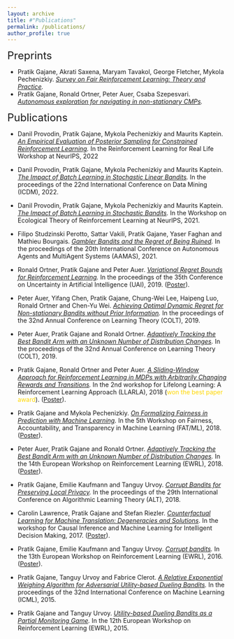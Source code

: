 ```yaml
---
layout: archive
title: #"Publications"
permalink: /publications/
author_profile: true
---
```


<font size = 5> Preprints </font>

* Pratik Gajane, Akrati Saxena, Maryam Tavakol, George Fletcher, Mykola Pechenizkiy. <i>[Survey on Fair Reinforcement Learning: Theory and Practice](https://arxiv.org/abs/2205.10032).</i>
* Pratik Gajane, Ronald Ortner, Peter Auer, Csaba Szepesvari. <i>[Autonomous exploration for navigating in non-stationary CMPs](https://arxiv.org/abs/1910.08446v1).</i>

<font size = 5> Publications </font>

* Danil Provodin, Pratik Gajane, Mykola Pechenizkiy and Maurits Kaptein. <i>[An Empirical Evaluation of Posterior Sampling for Constrained Reinforcement Learning](https://arxiv.org/abs/2209.03596).</i> In the Reinforcement Learning for Real Life Workshop at NeurIPS, 2022

* Danil Provodin, Pratik Gajane, Mykola Pechenizkiy and Maurits Kaptein. <i>[The Impact of Batch Learning in Stochastic Linear Bandits](https://arxiv.org/abs/2202.06657).</i> In the proceedings of the 22nd International Conference on Data Mining (ICDM), 2022.

* Danil Provodin, Pratik Gajane, Mykola Pechenizkiy and Maurits Kaptein. <i>[The Impact of Batch Learning in Stochastic
Bandits](https://arxiv.org/abs/2111.02071).</i> In the Workshop on Ecological Theory of Reinforcement Learning at NeurIPS, 2021.

* Filipo Studzinski Perotto, Sattar Vakili, Pratik Gajane, Yaser Faghan and Mathieu Bourgais. <i>[Gambler Bandits and the Regret of Being Ruined](https://dl.acm.org/doi/10.5555/3463952.3464194).</i> In the proceedings of the 20th International Conference on Autonomous Agents and MultiAgent Systems (AAMAS), 2021.

* Ronald Ortner, Pratik Gajane and Peter Auer. <i>[Variational Regret Bounds for Reinforcement Learning](https://proceedings.mlr.press/v115/ortner20a.html).</i> In the proceedings of the 35th Conference on Uncertainty in Artificial Intelligence (UAI), 2019. ([Poster](/files/UAI_2019_poster.pdf)).

*  Peter Auer, Yifang Chen, Pratik Gajane, Chung-Wei Lee, Haipeng Luo, Ronald Ortner and Chen-Yu Wei. <i>[Achieving Optimal Dynamic Regret for Non-stationary Bandits without Prior Information](https://proceedings.mlr.press/v99/auer19b.html).</i> In the proceedings of the 32nd Annual Conference on Learning Theory (COLT), 2019.

* Peter Auer, Pratik Gajane and Ronald Ortner. <i>[Adaptively Tracking the Best Bandit Arm with an Unknown Number of Distribution Changes](https://proceedings.mlr.press/v99/auer19a.html).</i> In the proceedings of the 32nd Annual Conference on Learning Theory (COLT), 2019.
 
* Pratik Gajane, Ronald Ortner and Peter Auer. <i>[A Sliding-Window Approach for Reinforcement Learning in MDPs with Arbitrarily Changing Rewards and Transitions](https://drive.google.com/file/d/1FHAgRpUPcO4YBjg3meK47d3VZozIwIx5/view).</i> In the 2nd workshop for Lifelong Learning: A Reinforcement Learning Approach (LLARLA), 2018 (<span style="color:gold">won the best paper award</span>). ([Poster](/files/LLARLA_2018_poster.pdf)).

* Pratik Gajane and Mykola Pechenizkiy. <i>[On Formalizing Fairness in Prediction with Machine Learning](https://www.fatml.org/media/documents/formalizing_fairness_in_prediction_with_ml.pdf).</i> In the 5th Workshop on Fairness, Accountability, and Transparency in Machine Learning (FAT/ML), 2018. ([Poster](/files/FATML_2018_poster.pdf)).

* Peter Auer, Pratik Gajane and Ronald Ortner. <i>[Adaptively Tracking the Best Bandit Arm with an Unknown Number of Distribution Changes](https://ewrl.files.wordpress.com/2018/09/ewrl_14_2018_paper_28.pdf).</i> In the 14th European Workshop on Reinforcement Learning (EWRL), 2018. ([Poster](/files/EWRL_2018_poster.pdf)).

* Pratik Gajane, Emilie Kaufmann and Tanguy Urvoy. <i>[Corrupt Bandits for Preserving Local Privacy](https://proceedings.mlr.press/v83/gajane18a.html).</i> In the proceedings of the 29th International Conference on Algorithmic Learning Theory (ALT), 2018. 

* Carolin Lawrence, Pratik Gajane and Stefan Riezler. <i>[Counterfactual Learning for Machine Translation: Degeneracies and Solutions](https://www.cl.uni-heidelberg.de/~riezler/publications/papers/NIPS2017.pdf)</i>. In the workshop for Causal Inference and Machine Learning for Intelligent Decision Making, 2017. ([Poster](/files/17NIPS_WITWN.pdf)).

* Pratik Gajane, Emilie Kaufmann and Tanguy Urvoy. <i>[Corrupt bandits](https://ewrl.files.wordpress.com/2016/11/ewrl13-2016-submission_04.pdf).</i> In the 13th European Workshop on Reinforcement Learning (EWRL), 2016. ([Poster](/files/EWRL_2016_poster.pdf)).

* Pratik Gajane, Tanguy Urvoy and Fabrice Clerot. <i>[A Relative Exponential Weighing Algorithm for Adversarial Utility-based Dueling Bandits](https://proceedings.mlr.press/v37/gajane15).</i> In the proceedings of the 32nd International Conference on Machine Learning (ICML), 2015.

* Pratik Gajane and Tanguy Urvoy.  <i>[Utility-based Dueling Bandits as a Partial Monitoring Game](https://arxiv.org/abs/1507.02750).</i> In the 12th European Workshop on Reinforcement Learning (EWRL), 2015.

